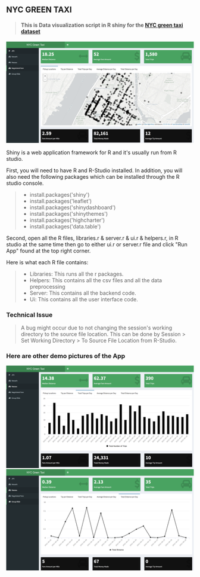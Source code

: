 ## NYC GREEN TAXI 
> #### This is Data visualization script in R shiny for the [NYC green taxi dataset](http://www.nyc.gov/html/tlc/html/about/trip_record_data.shtml)
![](./pics/one.png)

Shiny is a web application framework for R and it's usually run from R studio.
 
First, you will need to have R and R-Studio installed. In addition, you will also need the following packages which can be installed through the R studio console.
> -  install.packages('shiny')
> - install.packages('leaflet')
> - install.packages('shinydashboard')  
> - install.packages('shinythemes')
> - install.packages('highcharter')
> - install.packages('data.table')

Second, open all the R files, libraries.r & server.r & ui.r & helpers.r, in R studio at the same time then go to either ui.r or server.r file and click "Run App" found at the top right corner.

Here is what each R file contains:
> -  Libraries: This runs all the r packages.
> - Helpers: This contains all the csv files and all the data preprocessing
> -  Server: This contains all the backend code.
> -  Ui: This contains all the user interface code.

### Technical Issue
> A bug might occur due to not changing the session's working directory to the source file location. This can be done by Session > Set Working Directory > To Source File Location from R-Studio.

### Here are other demo pictures of the App
![](./pics/two.png)
![](./pics/three.png)


 
